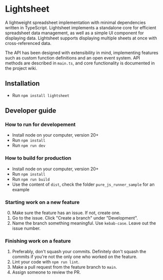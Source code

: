 # Lightsheet
A lightweight spreadsheet implementation with minimal dependencies written in TypeScript. Lightsheet implements a standalone core for efficient spreadsheet data management, as well as a simple UI component for displaying data. Lightsheet supports displaying multiple sheets at once with cross-referenced data. 

The API has been designed with extensibility in mind, implementing features such as custom function definitions and an open event system. API methods are described in `main.ts`, and core functionality is documented in the project wiki.

## Installation
- Run `npm install lightsheet`

## Developer guide
### How to run for developement

- Install node on your computer, version 20+
- Run `npm install`
- Run `npm run dev`

### How to build for production

- Install node on your computer, version 20+
- Run `npm install`
- Run `npm run build`
- Use the content of `dist`, check the folder `pure_js_runner_sample` for an example

### Starting work on a new feature
0. Make sure the feature has an issue. If not, create one.
1. Go to the issue. Click "Create a branch" under "Development".
2. Name the branch something meaningful. Use `kebab-case`. Leave out the issue number.

### Finishing work on a feature
1. Preferably, don't squash your commits. Definitely don't squash the commits if you're not the only one who worked on the feature.
2. Lint your code with `npm run lint`.
3. Make a pull request from the feature branch to `main`.
4. Assign someone to review the PR.
